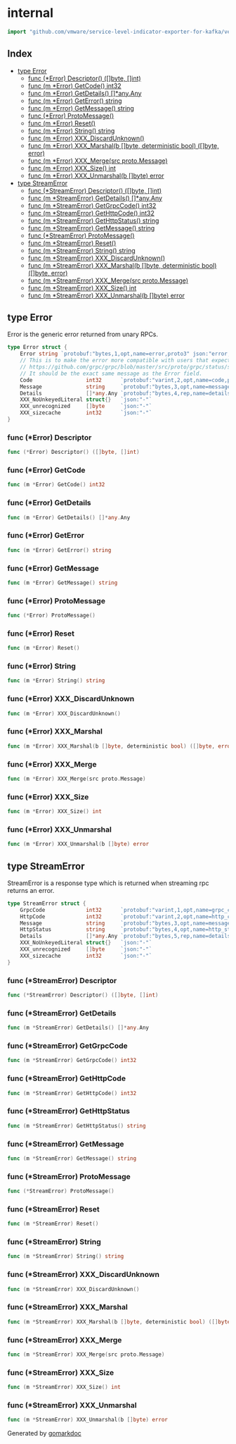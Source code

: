 <!-- Code generated by gomarkdoc. DO NOT EDIT -->

# internal

```go
import "github.com/vmware/service-level-indicator-exporter-for-kafka/vendor/github.com/grpc-ecosystem/grpc-gateway/internal"
```

## Index

- [type Error](<#type-error>)
  - [func (*Error) Descriptor() ([]byte, []int)](<#func-error-descriptor>)
  - [func (m *Error) GetCode() int32](<#func-error-getcode>)
  - [func (m *Error) GetDetails() []*any.Any](<#func-error-getdetails>)
  - [func (m *Error) GetError() string](<#func-error-geterror>)
  - [func (m *Error) GetMessage() string](<#func-error-getmessage>)
  - [func (*Error) ProtoMessage()](<#func-error-protomessage>)
  - [func (m *Error) Reset()](<#func-error-reset>)
  - [func (m *Error) String() string](<#func-error-string>)
  - [func (m *Error) XXX_DiscardUnknown()](<#func-error-xxx_discardunknown>)
  - [func (m *Error) XXX_Marshal(b []byte, deterministic bool) ([]byte, error)](<#func-error-xxx_marshal>)
  - [func (m *Error) XXX_Merge(src proto.Message)](<#func-error-xxx_merge>)
  - [func (m *Error) XXX_Size() int](<#func-error-xxx_size>)
  - [func (m *Error) XXX_Unmarshal(b []byte) error](<#func-error-xxx_unmarshal>)
- [type StreamError](<#type-streamerror>)
  - [func (*StreamError) Descriptor() ([]byte, []int)](<#func-streamerror-descriptor>)
  - [func (m *StreamError) GetDetails() []*any.Any](<#func-streamerror-getdetails>)
  - [func (m *StreamError) GetGrpcCode() int32](<#func-streamerror-getgrpccode>)
  - [func (m *StreamError) GetHttpCode() int32](<#func-streamerror-gethttpcode>)
  - [func (m *StreamError) GetHttpStatus() string](<#func-streamerror-gethttpstatus>)
  - [func (m *StreamError) GetMessage() string](<#func-streamerror-getmessage>)
  - [func (*StreamError) ProtoMessage()](<#func-streamerror-protomessage>)
  - [func (m *StreamError) Reset()](<#func-streamerror-reset>)
  - [func (m *StreamError) String() string](<#func-streamerror-string>)
  - [func (m *StreamError) XXX_DiscardUnknown()](<#func-streamerror-xxx_discardunknown>)
  - [func (m *StreamError) XXX_Marshal(b []byte, deterministic bool) ([]byte, error)](<#func-streamerror-xxx_marshal>)
  - [func (m *StreamError) XXX_Merge(src proto.Message)](<#func-streamerror-xxx_merge>)
  - [func (m *StreamError) XXX_Size() int](<#func-streamerror-xxx_size>)
  - [func (m *StreamError) XXX_Unmarshal(b []byte) error](<#func-streamerror-xxx_unmarshal>)


## type Error

Error is the generic error returned from unary RPCs.

```go
type Error struct {
    Error string `protobuf:"bytes,1,opt,name=error,proto3" json:"error,omitempty"`
    // This is to make the error more compatible with users that expect errors to be Status objects:
    // https://github.com/grpc/grpc/blob/master/src/proto/grpc/status/status.proto
    // It should be the exact same message as the Error field.
    Code                 int32      `protobuf:"varint,2,opt,name=code,proto3" json:"code,omitempty"`
    Message              string     `protobuf:"bytes,3,opt,name=message,proto3" json:"message,omitempty"`
    Details              []*any.Any `protobuf:"bytes,4,rep,name=details,proto3" json:"details,omitempty"`
    XXX_NoUnkeyedLiteral struct{}   `json:"-"`
    XXX_unrecognized     []byte     `json:"-"`
    XXX_sizecache        int32      `json:"-"`
}
```

### func \(\*Error\) Descriptor

```go
func (*Error) Descriptor() ([]byte, []int)
```

### func \(\*Error\) GetCode

```go
func (m *Error) GetCode() int32
```

### func \(\*Error\) GetDetails

```go
func (m *Error) GetDetails() []*any.Any
```

### func \(\*Error\) GetError

```go
func (m *Error) GetError() string
```

### func \(\*Error\) GetMessage

```go
func (m *Error) GetMessage() string
```

### func \(\*Error\) ProtoMessage

```go
func (*Error) ProtoMessage()
```

### func \(\*Error\) Reset

```go
func (m *Error) Reset()
```

### func \(\*Error\) String

```go
func (m *Error) String() string
```

### func \(\*Error\) XXX\_DiscardUnknown

```go
func (m *Error) XXX_DiscardUnknown()
```

### func \(\*Error\) XXX\_Marshal

```go
func (m *Error) XXX_Marshal(b []byte, deterministic bool) ([]byte, error)
```

### func \(\*Error\) XXX\_Merge

```go
func (m *Error) XXX_Merge(src proto.Message)
```

### func \(\*Error\) XXX\_Size

```go
func (m *Error) XXX_Size() int
```

### func \(\*Error\) XXX\_Unmarshal

```go
func (m *Error) XXX_Unmarshal(b []byte) error
```

## type StreamError

StreamError is a response type which is returned when streaming rpc returns an error.

```go
type StreamError struct {
    GrpcCode             int32      `protobuf:"varint,1,opt,name=grpc_code,json=grpcCode,proto3" json:"grpc_code,omitempty"`
    HttpCode             int32      `protobuf:"varint,2,opt,name=http_code,json=httpCode,proto3" json:"http_code,omitempty"`
    Message              string     `protobuf:"bytes,3,opt,name=message,proto3" json:"message,omitempty"`
    HttpStatus           string     `protobuf:"bytes,4,opt,name=http_status,json=httpStatus,proto3" json:"http_status,omitempty"`
    Details              []*any.Any `protobuf:"bytes,5,rep,name=details,proto3" json:"details,omitempty"`
    XXX_NoUnkeyedLiteral struct{}   `json:"-"`
    XXX_unrecognized     []byte     `json:"-"`
    XXX_sizecache        int32      `json:"-"`
}
```

### func \(\*StreamError\) Descriptor

```go
func (*StreamError) Descriptor() ([]byte, []int)
```

### func \(\*StreamError\) GetDetails

```go
func (m *StreamError) GetDetails() []*any.Any
```

### func \(\*StreamError\) GetGrpcCode

```go
func (m *StreamError) GetGrpcCode() int32
```

### func \(\*StreamError\) GetHttpCode

```go
func (m *StreamError) GetHttpCode() int32
```

### func \(\*StreamError\) GetHttpStatus

```go
func (m *StreamError) GetHttpStatus() string
```

### func \(\*StreamError\) GetMessage

```go
func (m *StreamError) GetMessage() string
```

### func \(\*StreamError\) ProtoMessage

```go
func (*StreamError) ProtoMessage()
```

### func \(\*StreamError\) Reset

```go
func (m *StreamError) Reset()
```

### func \(\*StreamError\) String

```go
func (m *StreamError) String() string
```

### func \(\*StreamError\) XXX\_DiscardUnknown

```go
func (m *StreamError) XXX_DiscardUnknown()
```

### func \(\*StreamError\) XXX\_Marshal

```go
func (m *StreamError) XXX_Marshal(b []byte, deterministic bool) ([]byte, error)
```

### func \(\*StreamError\) XXX\_Merge

```go
func (m *StreamError) XXX_Merge(src proto.Message)
```

### func \(\*StreamError\) XXX\_Size

```go
func (m *StreamError) XXX_Size() int
```

### func \(\*StreamError\) XXX\_Unmarshal

```go
func (m *StreamError) XXX_Unmarshal(b []byte) error
```



Generated by [gomarkdoc](<https://github.com/princjef/gomarkdoc>)
